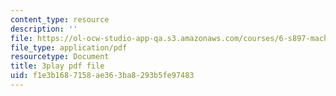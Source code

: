 ```yaml
---
content_type: resource
description: ''
file: https://ol-ocw-studio-app-qa.s3.amazonaws.com/courses/6-s897-machine-learning-for-healthcare-spring-2019/f1e3b1687158ae363ba8293b5fe97483_ZQu2B3GyI_k.pdf
file_type: application/pdf
resourcetype: Document
title: 3play pdf file
uid: f1e3b168-7158-ae36-3ba8-293b5fe97483
---
```

